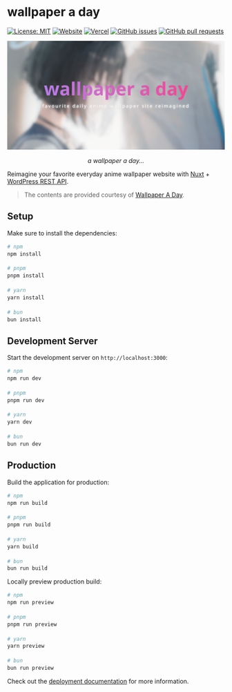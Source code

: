 # wallpaper a day

[![License: MIT](https://img.shields.io/badge/license-MIT-blue)](LICENSE)
[![Website](https://img.shields.io/website?url=https://wallpaper-a-day.vercel.app/)](https://wallpaper-a-day.vercel.app/)
[![Vercel](https://vercelbadge.vercel.app/api/richeyphu/wallpaper-a-day)](https://wallpaper-a-day.vercel.app/)
[![GitHub issues](https://img.shields.io/github/issues/richeyphu/wallpaper-a-day)](https://github.com/richeyphu/wallpaper-a-day/issues)
[![GitHub pull requests](https://img.shields.io/github/issues-pr/richeyphu/wallpaper-a-day)](https://github.com/richeyphu/wallpaper-a-day/pulls)

[![cover](public/images/cover.png)](https://wallpaper-a-day.vercel.app/)

<p align="center">
  <i>a wallpaper a day...</i>
</p>

Reimagine your favorite everyday anime wallpaper website with [Nuxt](https://nuxt.com/) + [WordPress REST API](https://developer.wordpress.org/rest-api/).

> The contents are provided courtesy of [Wallpaper A Day](https://wallpaper-a-day.com/).

<!--
# Nuxt 3 Minimal Starter

Look at the [Nuxt 3 documentation](https://nuxt.com/docs/getting-started/introduction) to learn more.
-->

## Setup

Make sure to install the dependencies:

```bash
# npm
npm install

# pnpm
pnpm install

# yarn
yarn install

# bun
bun install
```

## Development Server

Start the development server on `http://localhost:3000`:

```bash
# npm
npm run dev

# pnpm
pnpm run dev

# yarn
yarn dev

# bun
bun run dev
```

## Production

Build the application for production:

```bash
# npm
npm run build

# pnpm
pnpm run build

# yarn
yarn build

# bun
bun run build
```

Locally preview production build:

```bash
# npm
npm run preview

# pnpm
pnpm run preview

# yarn
yarn preview

# bun
bun run preview
```

Check out the [deployment documentation](https://nuxt.com/docs/getting-started/deployment) for more information.
